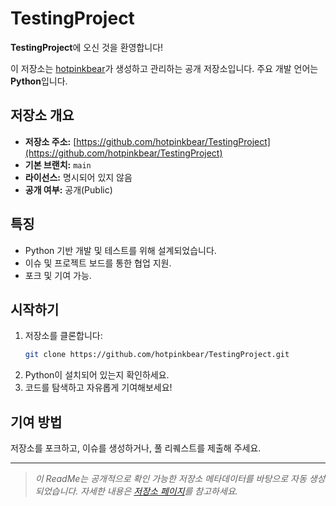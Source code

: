 # TestingProject

**TestingProject**에 오신 것을 환영합니다!

이 저장소는 [hotpinkbear](https://github.com/hotpinkbear)가 생성하고 관리하는 공개 저장소입니다. 주요 개발 언어는 **Python**입니다.

## 저장소 개요

- **저장소 주소:** [https://github.com/hotpinkbear/TestingProject](https://github.com/hotpinkbear/TestingProject)
- **기본 브랜치:** `main`
- **라이선스:** 명시되어 있지 않음
- **공개 여부:** 공개(Public)

## 특징

- Python 기반 개발 및 테스트를 위해 설계되었습니다.
- 이슈 및 프로젝트 보드를 통한 협업 지원.
- 포크 및 기여 가능.

## 시작하기

1. 저장소를 클론합니다:
   ```bash
   git clone https://github.com/hotpinkbear/TestingProject.git
   ```
2. Python이 설치되어 있는지 확인하세요.
3. 코드를 탐색하고 자유롭게 기여해보세요!

## 기여 방법

저장소를 포크하고, 이슈를 생성하거나, 풀 리퀘스트를 제출해 주세요.

---

> _이 ReadMe는 공개적으로 확인 가능한 저장소 메타데이터를 바탕으로 자동 생성되었습니다. 자세한 내용은 [저장소 페이지](https://github.com/hotpinkbear/TestingProject)를 참고하세요._
